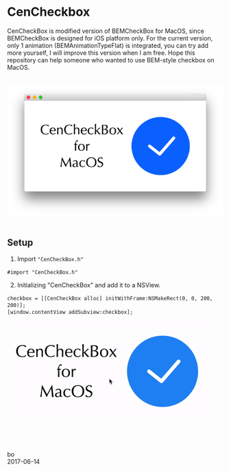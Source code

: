 # CenCheckbox

CenCheckBox is modified version of BEMCheckBox for MacOS, since BEMCheckBox is designed for iOS platform only. For the current version, only 1 animation (BEMAnimationTypeFlat) is integrated, you can try add more yourself, I will improve this version when I am free. Hope this repository can help someone who wanted to use BEM-style checkbox on MacOS.<br /><br />


![alt tag](https://github.com/ZHANGneuro/CenCheckbox/blob/master/Screenshot.png)
<br /><br />

## Setup
1. Import ```"CenCheckBox.h"```
```Objective C
#import "CenCheckBox.h"
```


2. Initializing "CenCheckBox" and add it to a NSView. 
```Objective C
checkbox = [[CenCheckBox alloc] initWithFrame:NSMakeRect(0, 0, 200, 200)];
[window.contentView addSubview:checkbox];
```

![alt tag](https://github.com/ZHANGneuro/CenCheckbox/blob/master/Screen%20Recording.gif)


<br /><br /><br />
bo <br />
2017-06-14

